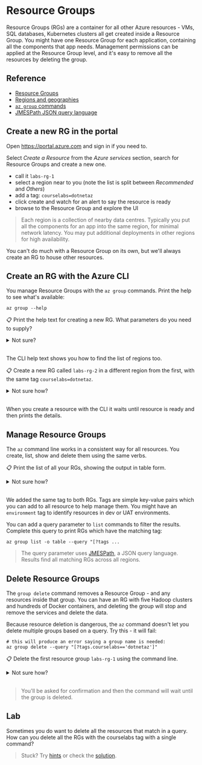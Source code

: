 # Resource Groups

Resource Groups (RGs) are a container for all other Azure resources - VMs, SQL databases, Kubernetes clusters all get created inside a Resource Group. You might have one Resource Group for each application, containing all the components that app needs. Management permissions can be applied at the Resource Group level, and it's easy to remove all the resources by deleting the group.

## Reference

- [Resource Groups](https://docs.microsoft.com/en-gb/azure/azure-resource-manager/management/overview#resource-groups)
- [Regions and geographies](https://azure.microsoft.com/en-gb/global-infrastructure/geographies/#overview)
- [`az group` commands](https://docs.microsoft.com/en-us/cli/azure/group?view=azure-cli-latest)
- [JMESPath JSON query language](http://jmespath.org/)


## Create a new RG in the portal

Open https://portal.azure.com and sign in if you need to. 

Select _Create a Resource_ from the _Azure services_ section, search for Resource Groups and create a new one.

- call it `labs-rg-1`
- select a region near to you (note the list is split between _Recommended_ and _Others_)
- add a tag: `courselabs=dotnetaz`
- click create and watch for an alert to say the resource is ready
- browse to the Resource Group and explore the UI

> Each region is a collection of nearby data centres. Typically you put all the components for an app into the same region, for minimal network latency. You may put additional deployments in other regions for high availability.

You can't do much with a Resource Group on its own, but we'll always create an RG to house other resources.

## Create an RG with the Azure CLI

You manage Resource Groups with the `az group` commands. Print the help to see what's available:

```
az group --help
```

📋 Print the help text for creating a new RG. What parameters do you need to supply?

<details>
  <summary>Not sure?</summary>

Help applies for groups of commands and individual commands:

```
az group create --help
```

The only required parameters are the group name and the region - which is also referred to as the location.

</details><br/>

The CLI help text shows you how to find the list of regions too. 

📋 Create a new RG called `labs-rg-2` in a different region from the first, with the same tag `courselabs=dotnetaz`.

<details>
  <summary>Not sure how?</summary>

Find the list of regions (this command is in the `group create` help text):

```
az account list-locations -o table
```

Create a group, this example uses West US 2:

```
az group create -n labs-rg-2 -l westus2 --tags courselabs=dotnetaz
```

</details><br/>

When you create a resource with the CLI it waits until resource is ready and then prints the details.

## Manage Resource Groups

The `az` command line works in a consistent way for all resources. You create, list, show and delete them using the same verbs.

📋 Print the list of all your RGs, showing the output in table form.

<details>
  <summary>Not sure how?</summary>

```
az group list -o table 
```

</details><br/>

We added the same tag to both RGs. Tags are simple key-value pairs which you can add to all resource to help manage them. You might have an `environment` tag to identify resources in dev or UAT environments.

You can add a query parameter to `list` commands to filter the results. Complete this query to print RGs which have the matching tag:

```
az group list -o table --query "[?tags ...
```

> The query parameter uses [JMESPath](http://jmespath.org/), a JSON query language. Results find all matching RGs across all regions.

## Delete Resource Groups

The `group delete` command removes a Resource Group - and any resources inside that group. You can have an RG with five Hadoop clusters and hundreds of Docker containers, and deleting the group will stop and remove the services and delete the data.

Because resource deletion is dangerous, the `az` command doesn't let you delete multiple groups based on a query. Try this - it will fail:

```
# this will produce an error saying a group name is needed:
az group delete --query "[?tags.courselabs=='dotnetaz']"
```

📋 Delete the first resource group `labs-rg-1` using the command line.

<details>
  <summary>Not sure how?</summary>

```
az group delete -n labs-rg-1
```

</details><br/>

> You'll be asked for confirmation and then the command will wait until the group is deleted.

## Lab

Sometimes you do want to delete all the resources that match in a query. How can you delete all the RGs with the courselabs tag with a single command?

> Stuck? Try [hints](hints.md) or check the [solution](solution.md).